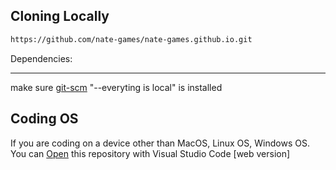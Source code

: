 ## Cloning Locally
```bash
https://github.com/nate-games/nate-games.github.io.git
``` 
Dependencies:
***
make sure [git-scm](https://git-scm.com/downloads) "--everyting is local" is installed

## Coding OS
If you are coding on a device other than MacOS, Linux OS, Windows OS. You can [Open](https://vscode.dev/github/nate-games/nate-games.github.io) this repository with Visual Studio Code [web version]